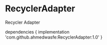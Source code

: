 # RecyclerAdapter
Recycler Adapter

dependencies {
	        implementation 'com.github.ahmedwasfe:RecyclerAdapter:1.0'
	}
   
